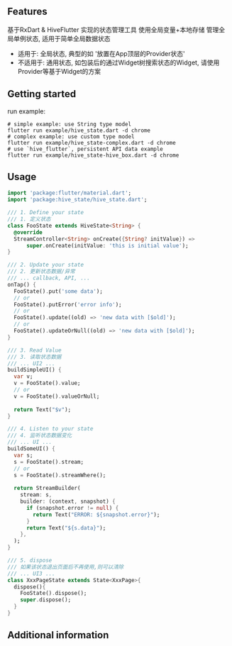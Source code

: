 ## Features
基于RxDart & HiveFlutter 实现的状态管理工具
使用全局变量+本地存储 管理全局单例状态, 适用于简单全局数据状态

- 适用于:
全局状态, 典型的如 '放置在App顶层的Provider状态'
- 不适用于:
通用状态, 如包装后的通过Widget树搜索状态的Widget, 请使用Provider等基于Widget的方案

## Getting started

run example:

```shell
# simple example: use String type model
flutter run example/hive_state.dart -d chrome
# complex example: use custom type model
flutter run example/hive_state-complex.dart -d chrome
# use `hive_flutter`, persistent API data example
flutter run example/hive_state-hive_box.dart -d chrome
```

## Usage

```dart
import 'package:flutter/material.dart';
import 'package:hive_state/hive_state.dart';

/// 1. Define your state
/// 1. 定义状态
class FooState extends HiveState<String> {
  @override
  StreamController<String> onCreate({String? initValue}) =>
      super.onCreate(initValue: 'this is initial value');
}

/// 2. Update your state
/// 2. 更新状态数据/异常
/// ... callback, API, ...
onTap() {
  FooState().put('some data');
  // or
  FooState().putError('error info');
  // or 
  FooState().update((old) => 'new data with [$old]');
  // or
  FooState().updateOrNull((old) => 'new data with [$old]');
}

/// 3. Read Value
/// 3. 读取状态数据
/// ... UI2 ...
buildSimpleUI() {
  var v;
  v = FooState().value;
  // or
  v = FooState().valueOrNull;
  
  return Text("$v");
}

/// 4. Listen to your state
/// 4. 监听状态数据变化
/// ... UI ...
buildSomeUI() {
  var s;
  s = FooState().stream;
  // or
  s = FooState().streamWhere();
  
  return StreamBuilder(
    stream: s,
    builder: (context, snapshot) {
      if (snapshot.error != null) {
        return Text("ERROR: ${snapshot.error}");
      }
      return Text("${s.data}");
    },
  );
}

/// 5. dispose
/// 如果该状态退出页面后不再使用,则可以清除
/// ... UI3 ...
class XxxPageState extends State<XxxPage>{
  dispose(){
    FooState().dispose();
    super.dispose();
  }
}

```

## Additional information

